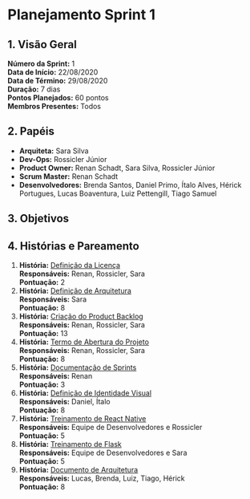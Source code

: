# Planejamento Sprint 1

## 1. Visão Geral
**Número da Sprint:** 1  
**Data de Início:** 22/08/2020  
**Data de Término:** 29/08/2020  
**Duração:** 7 dias  
**Pontos Planejados:** 60 pontos  
**Membros Presentes:** Todos

## 2. Papéis
* **Arquiteta:** Sara Silva
* **Dev-Ops:** Rossicler Júnior 
* **Product Owner:** Renan Schadt, Sara Silva, Rossicler Júnior
* **Scrum Master:** Renan Schadt
* **Desenvolvedores:** Brenda Santos, Daniel Primo, Ítalo Alves, Hérick Portugues, Lucas Boaventura, Luiz Pettengill, Tiago Samuel

## 3. Objetivos

## 4. Histórias e Pareamento

1. **História:** [Definição da Licença]()  
**Responsáveis:** Renan, Rossicler, Sara    
**Pontuação:** 2
2. **História:** [Definição de Arquitetura]()  
**Responsáveis:** Sara   
**Pontuação:** 8 
3. **História:** [Criação do Product Backlog]()  
**Responsáveis:** Renan, Rossicler, Sara   
**Pontuação:** 13
4. **História:** [Termo de Abertura do Projeto]()  
**Responsáveis:** Renan, Rossicler, Sara     
**Pontuação:** 8
5. **História:** [Documentação de Sprints]()  
**Responsáveis:** Renan     
**Pontuação:** 3
6. **História:** [Definição de Identidade Visual]()  
**Responsáveis:** Daniel, Ítalo   
**Pontuação:** 8  
7. **História:** [Treinamento de React Native]()  
**Responsáveis:** Equipe de Desenvolvedores e Rossicler  
**Pontuação:** 5 
8. **História:** [Treinamento de Flask]()  
**Responsáveis:** Equipe de Desenvolvedores e Sara  
**Pontuação:** 5 
9. **História:** [Documento de Arquitetura]()  
**Responsáveis:** Lucas, Brenda, Luiz, Tiago, Hérick  
**Pontuação:** 8